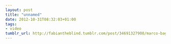 ```yaml
---
layout: post
title: "unnamed"
date: 2012-10-31T08:32:03+01:00
tags:
- video
tumblr_url: http://fabiantheblind.tumblr.com/post/34691327908/marco-bagni-lostconversation-saz-infographic
---
```

